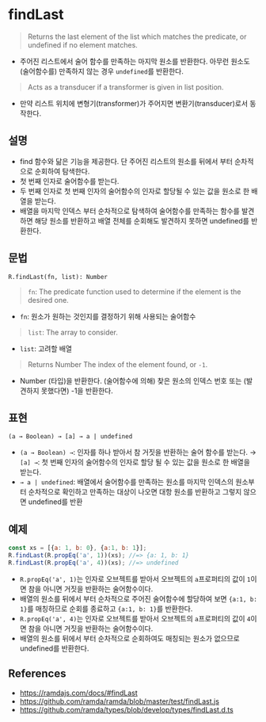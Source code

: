 # findLast

> Returns the last element of the list which matches the predicate, or undefined if no element matches.
- 주어진 리스트에서 술어 함수를 만족하는 마지막 원소를 반환한다. 아무런 원소도 (술어함수를) 만족하지 않는 경우 `undefined`를 반환한다.
> Acts as a transducer if a transformer is given in list position.
- 만약 리스트 위치에 변형기(transformer)가 주어지면 변환기(transducer)로서 동작한다.

## 설명

- find 함수와 닮은 기능을 제공한다. 단 주어진 리스트의 원소를 뒤에서 부터 순차적으로 순회하여 탐색한다.
- 첫 번째 인자로 술어함수를 받는다.
- 두 번째 인자로 첫 번째 인자의 술어함수의 인자로 할당될 수 있는 값을 원소로 한 배열을 받는다.
- 배열을 마지막 인덱스 부터 순차적으로 탐색하여 술어함수를 만족하는 함수를 발견하면 해당 원소를 반환하고 배열 전체를 순회해도 발견하지 못하면 undefined를 반환한다.

## 문법

```
R.findLast(fn, list): Number
```
> `fn`: The predicate function used to determine if the element is the desired one.
- `fn`: 원소가 원하는 것인지를 결정하기 위해 사용되는 술어함수
> `list`: The array to consider.
- `list`: 고려할 배열
> Returns Number The index of the element found, or `-1`.
- Number (타입)을 반환한다. (술어함수에 의해) 찾은 원소의 인덱스 번호 또는 (발견하지 못했다면) -1을 반환한다.

## 표현

```
(a → Boolean) → [a] → a | undefined
```
- `(a → Boolean) →`: 인자를 하나 받아서 참 거짓을 반환하는 술어 함수를 받는다.
→ `[a] →`: 첫 번째 인자의 술어함수의 인자로 할당 될 수 있는 값을 원소로 한 배열을 받는다.
- `→ a | undefined`: 배열에서 술어함수를 만족하는 원소를 마지막 인덱스의 원소부터 순차적으로 확인하고 만족하는 대상이 나오면 대항 원소를 반환하고 그렇지 않으면 undefined를 반환

## 예제

```js
const xs = [{a: 1, b: 0}, {a:1, b: 1}];
R.findLast(R.propEq('a', 1))(xs); //=> {a: 1, b: 1}
R.findLast(R.propEq('a', 4))(xs); //=> undefined
```
- `R.propEq('a', 1)`는 인자로 오브젝트를 받아서 오브젝트의 `a`프로퍼티의 값이 `1`이면 참을 아니면 거짓을 반환하는 술어함수이다.
- 배열의 원소를 뒤에서 부터 순차적으로 주어진 술어함수에 할당하여 보면 `{a:1, b: 1}`를 매칭하므로 순회를 종료하고 `{a:1, b: 1}`를 반환한다.
- `R.propEq('a', 4)`는 인자로 오브젝트를 받아서 오브젝트의 `a`프로퍼티의 값이 `4`이면 참을 아니면 거짓을 반환하는 술어함수이다.
- 배열의 원소를 뒤에서 부터 순차적으로 순회하여도 매칭되는 원소가 없으므로 undefined를 반환한다.

## References

- https://ramdajs.com/docs/#findLast
- https://github.com/ramda/ramda/blob/master/test/findLast.js
- https://github.com/ramda/types/blob/develop/types/findLast.d.ts
